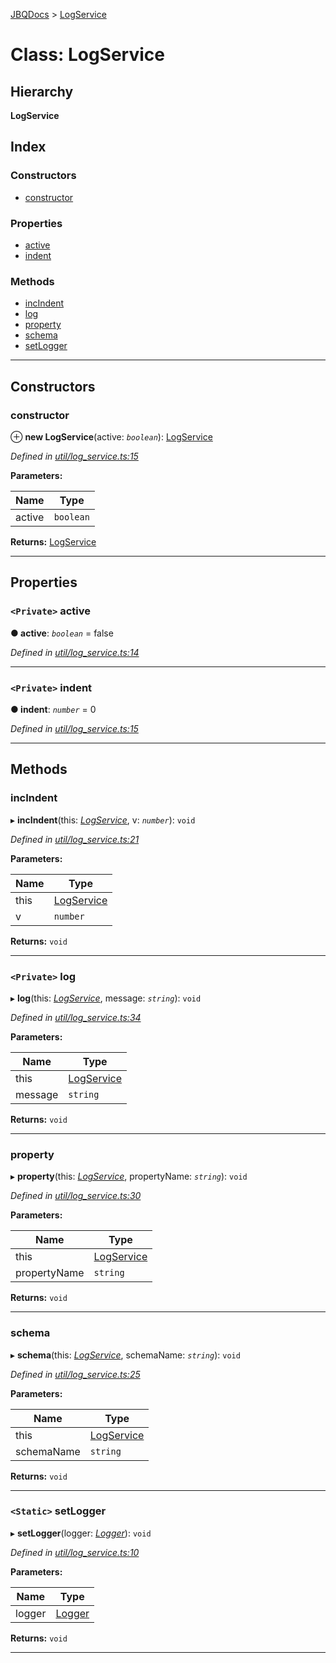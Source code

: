 [JBQDocs](../README.md) > [LogService](../classes/logservice.md)

# Class: LogService

## Hierarchy

**LogService**

## Index

### Constructors

* [constructor](logservice.md#constructor)

### Properties

* [active](logservice.md#active)
* [indent](logservice.md#indent)

### Methods

* [incIndent](logservice.md#incindent)
* [log](logservice.md#log)
* [property](logservice.md#property)
* [schema](logservice.md#schema)
* [setLogger](logservice.md#setlogger)

---

## Constructors

<a id="constructor"></a>

###  constructor

⊕ **new LogService**(active: *`boolean`*): [LogService](logservice.md)

*Defined in [util/log_service.ts:15](https://github.com/krnik/vjs-validator/blob/08b1300/src/util/log_service.ts#L15)*

**Parameters:**

| Name | Type |
| ------ | ------ |
| active | `boolean` |

**Returns:** [LogService](logservice.md)

___

## Properties

<a id="active"></a>

### `<Private>` active

**● active**: *`boolean`* = false

*Defined in [util/log_service.ts:14](https://github.com/krnik/vjs-validator/blob/08b1300/src/util/log_service.ts#L14)*

___
<a id="indent"></a>

### `<Private>` indent

**● indent**: *`number`* = 0

*Defined in [util/log_service.ts:15](https://github.com/krnik/vjs-validator/blob/08b1300/src/util/log_service.ts#L15)*

___

## Methods

<a id="incindent"></a>

###  incIndent

▸ **incIndent**(this: *[LogService](logservice.md)*, v: *`number`*): `void`

*Defined in [util/log_service.ts:21](https://github.com/krnik/vjs-validator/blob/08b1300/src/util/log_service.ts#L21)*

**Parameters:**

| Name | Type |
| ------ | ------ |
| this | [LogService](logservice.md) |
| v | `number` |

**Returns:** `void`

___
<a id="log"></a>

### `<Private>` log

▸ **log**(this: *[LogService](logservice.md)*, message: *`string`*): `void`

*Defined in [util/log_service.ts:34](https://github.com/krnik/vjs-validator/blob/08b1300/src/util/log_service.ts#L34)*

**Parameters:**

| Name | Type |
| ------ | ------ |
| this | [LogService](logservice.md) |
| message | `string` |

**Returns:** `void`

___
<a id="property"></a>

###  property

▸ **property**(this: *[LogService](logservice.md)*, propertyName: *`string`*): `void`

*Defined in [util/log_service.ts:30](https://github.com/krnik/vjs-validator/blob/08b1300/src/util/log_service.ts#L30)*

**Parameters:**

| Name | Type |
| ------ | ------ |
| this | [LogService](logservice.md) |
| propertyName | `string` |

**Returns:** `void`

___
<a id="schema"></a>

###  schema

▸ **schema**(this: *[LogService](logservice.md)*, schemaName: *`string`*): `void`

*Defined in [util/log_service.ts:25](https://github.com/krnik/vjs-validator/blob/08b1300/src/util/log_service.ts#L25)*

**Parameters:**

| Name | Type |
| ------ | ------ |
| this | [LogService](logservice.md) |
| schemaName | `string` |

**Returns:** `void`

___
<a id="setlogger"></a>

### `<Static>` setLogger

▸ **setLogger**(logger: *[Logger](../interfaces/logger.md)*): `void`

*Defined in [util/log_service.ts:10](https://github.com/krnik/vjs-validator/blob/08b1300/src/util/log_service.ts#L10)*

**Parameters:**

| Name | Type |
| ------ | ------ |
| logger | [Logger](../interfaces/logger.md) |

**Returns:** `void`

___

